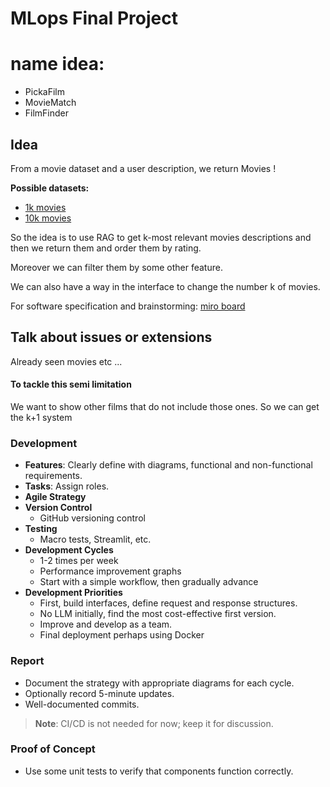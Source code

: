 # MLops Final Project

# name idea: 
- PickaFilm
- MovieMatch
- FilmFinder

## Idea

From a movie dataset and a user description, we return Movies !

**Possible datasets:**

- [1k movies](https://www.kaggle.com/datasets/akashkotal/imbd-top-1000-with-description)
- [10k movies](https://www.kaggle.com/datasets/ashpalsingh1525/imdb-movies-dataset)

So the idea is to use RAG to get k-most relevant movies descriptions and then we return them and order them by rating.

Moreover we can filter them by some other feature.

We can also have a way in the interface to change the number k of movies.

For software specification and brainstorming: [miro board](https://miro.com/welcomeonboard/c0ppclVqUGM2aysyT0t0S1liTVZoYzdVeGVTV3RtOFBIZk1wK0dCajdPUm5YSDIwaGdha3BZWTEzN0k2SWdMV0s0L1NYREt5Q2oxT1FqMGpCZDJSYnl5bWVRNitWOGhya1ZCTGdOQTBwWlBYaFVwWXNtK2VVMFdZWlJQWlBuNDYhZQ==?share_link_id=912840001517)

## Talk about issues or extensions

Already seen movies etc ...

#### To tackle this semi limitation

We want to show other films that do not include those ones. So we can get the k+1 system

### Development

- **Features**: Clearly define with diagrams, functional and non-functional requirements.
- **Tasks**: Assign roles.
- **Agile Strategy**
- **Version Control**
  - GitHub versioning control
- **Testing**
  - Macro tests, Streamlit, etc.
- **Development Cycles**
  - 1-2 times per week
  - Performance improvement graphs
  - Start with a simple workflow, then gradually advance
- **Development Priorities**
  - First, build interfaces, define request and response structures.
  - No LLM initially, find the most cost-effective first version.
  - Improve and develop as a team.
  - Final deployment perhaps using Docker

### Report

- Document the strategy with appropriate diagrams for each cycle.
- Optionally record 5-minute updates.
- Well-documented commits.

> **Note**: CI/CD is not needed for now; keep it for discussion.

### Proof of Concept

- Use some unit tests to verify that components function correctly.
